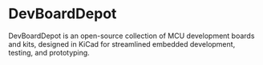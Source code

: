 # DevBoardDepot

DevBoardDepot is an open-source collection of MCU development boards and kits, designed in KiCad for streamlined embedded development, testing, and prototyping.
